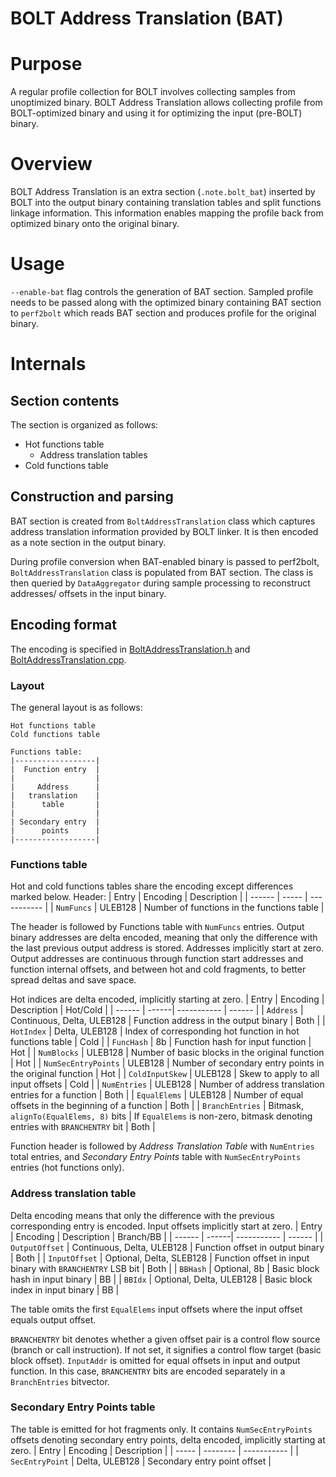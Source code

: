# BOLT Address Translation (BAT)
# Purpose
A regular profile collection for BOLT involves collecting samples from
unoptimized binary. BOLT Address Translation allows collecting profile
from BOLT-optimized binary and using it for optimizing the input (pre-BOLT)
binary.

# Overview
BOLT Address Translation is an extra section (`.note.bolt_bat`) inserted by BOLT
into the output binary containing translation tables and split functions linkage
information. This information enables mapping the profile back from optimized
binary onto the original binary.

# Usage
`--enable-bat` flag controls the generation of BAT section. Sampled profile
needs to be passed along with the optimized binary containing BAT section to
`perf2bolt` which reads BAT section and produces profile for the original
binary.

# Internals
## Section contents
The section is organized as follows:
- Hot functions table
  - Address translation tables
- Cold functions table

## Construction and parsing
BAT section is created from `BoltAddressTranslation` class which captures
address translation information provided by BOLT linker. It is then encoded as a
note section in the output binary.

During profile conversion when BAT-enabled binary is passed to perf2bolt,
`BoltAddressTranslation` class is populated from BAT section. The class is then
queried by `DataAggregator` during sample processing to reconstruct addresses/
offsets in the input binary.

## Encoding format
The encoding is specified in
[BoltAddressTranslation.h](/bolt/include/bolt/Profile/BoltAddressTranslation.h)
and [BoltAddressTranslation.cpp](/bolt/lib/Profile/BoltAddressTranslation.cpp).

### Layout
The general layout is as follows:
```
Hot functions table
Cold functions table

Functions table:
|------------------|
|  Function entry  |
|                  |
|     Address      |
|   translation    |
|      table       |
|                  |
| Secondary entry  |
|      points      |
|------------------|

```

### Functions table
Hot and cold functions tables share the encoding except differences marked below.
Header:
| Entry  | Encoding | Description |
| ------ | ----- | ----------- |
| `NumFuncs` | ULEB128 | Number of functions in the functions table |

The header is followed by Functions table with `NumFuncs` entries.
Output binary addresses are delta encoded, meaning that only the difference with
the last previous output address is stored. Addresses implicitly start at zero.
Output addresses are continuous through function start addresses and function
internal offsets, and between hot and cold fragments, to better spread deltas
and save space.

Hot indices are delta encoded, implicitly starting at zero.
| Entry  | Encoding | Description | Hot/Cold |
| ------ | ------| ----------- | ------ |
| `Address` | Continuous, Delta, ULEB128 | Function address in the output binary | Both |
| `HotIndex` | Delta, ULEB128 | Index of corresponding hot function in hot functions table | Cold |
| `FuncHash` | 8b | Function hash for input function | Hot |
| `NumBlocks` | ULEB128 | Number of basic blocks in the original function | Hot |
| `NumSecEntryPoints` | ULEB128 | Number of secondary entry points in the original function | Hot |
| `ColdInputSkew` | ULEB128 | Skew to apply to all input offsets | Cold |
| `NumEntries` | ULEB128 | Number of address translation entries for a function | Both |
| `EqualElems` | ULEB128 | Number of equal offsets in the beginning of a function | Both |
| `BranchEntries` | Bitmask, `alignTo(EqualElems, 8)` bits | If `EqualElems` is non-zero, bitmask denoting entries with `BRANCHENTRY` bit | Both |

Function header is followed by *Address Translation Table* with `NumEntries`
total entries, and *Secondary Entry Points* table with `NumSecEntryPoints`
entries (hot functions only).

### Address translation table
Delta encoding means that only the difference with the previous corresponding
entry is encoded. Input offsets implicitly start at zero.
| Entry  | Encoding | Description | Branch/BB |
| ------ | ------| ----------- | ------ |
| `OutputOffset` | Continuous, Delta, ULEB128 | Function offset in output binary | Both |
| `InputOffset` | Optional, Delta, SLEB128 | Function offset in input binary with `BRANCHENTRY` LSB bit | Both |
| `BBHash` | Optional, 8b | Basic block hash in input binary | BB |
| `BBIdx`  | Optional, Delta, ULEB128 | Basic block index in input binary | BB |

The table omits the first `EqualElems` input offsets where the input offset
equals output offset.

`BRANCHENTRY` bit denotes whether a given offset pair is a control flow source
(branch or call instruction). If not set, it signifies a control flow target
(basic block offset).
`InputAddr` is omitted for equal offsets in input and output function. In this
case, `BRANCHENTRY` bits are encoded separately in a `BranchEntries` bitvector.

### Secondary Entry Points table
The table is emitted for hot fragments only. It contains `NumSecEntryPoints`
offsets denoting secondary entry points, delta encoded, implicitly starting at zero.
| Entry | Encoding | Description |
| ----- | -------- | ----------- |
| `SecEntryPoint` | Delta, ULEB128 | Secondary entry point offset |
